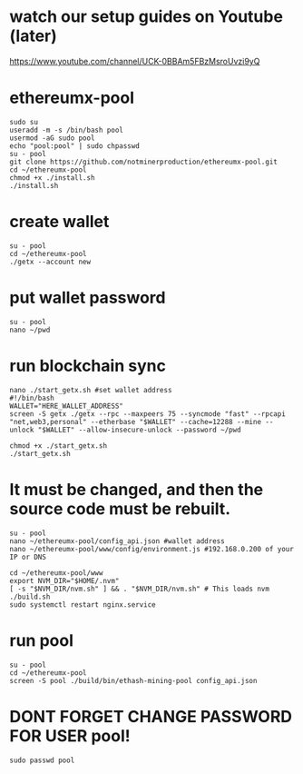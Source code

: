 # watch our setup guides on Youtube (later)
https://www.youtube.com/channel/UCK-0BBAm5FBzMsroUvzi9yQ

# ethereumx-pool
    sudo su
    useradd -m -s /bin/bash pool
    usermod -aG sudo pool
    echo "pool:pool" | sudo chpasswd
    su - pool
    git clone https://github.com/notminerproduction/ethereumx-pool.git
    cd ~/ethereumx-pool
    chmod +x ./install.sh
    ./install.sh

# create wallet
    su - pool
    cd ~/ethereumx-pool
    ./getx --account new

# put wallet password
    su - pool
    nano ~/pwd

# run blockchain sync
    nano ./start_getx.sh #set wallet address
    #!/bin/bash
    WALLET="HERE_WALLET_ADDRESS"
    screen -S getx ./getx --rpc --maxpeers 75 --syncmode "fast" --rpcapi "net,web3,personal" --etherbase "$WALLET" --cache=12288 --mine --unlock "$WALLET" --allow-insecure-unlock --password ~/pwd
    
    chmod +x ./start_getx.sh
    ./start_getx.sh

# It must be changed, and then the source code must be rebuilt.
    su - pool
    nano ~/ethereumx-pool/config_api.json #wallet address
    nano ~/ethereumx-pool/www/config/environment.js #192.168.0.200 of your IP or DNS
    
    cd ~/ethereumx-pool/www
    export NVM_DIR="$HOME/.nvm"
    [ -s "$NVM_DIR/nvm.sh" ] && . "$NVM_DIR/nvm.sh" # This loads nvm
    ./build.sh
    sudo systemctl restart nginx.service

# run pool
    su - pool
    cd ~/ethereumx-pool
    screen -S pool ./build/bin/ethash-mining-pool config_api.json

# DONT FORGET CHANGE PASSWORD FOR USER pool!
    sudo passwd pool
